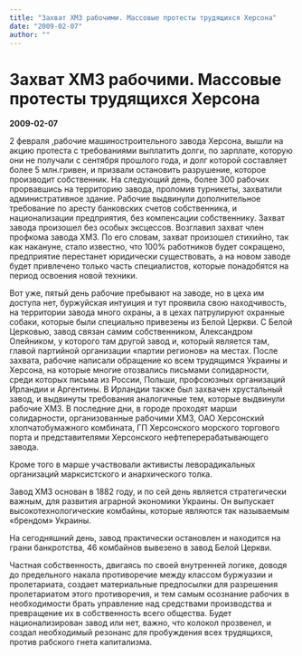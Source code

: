 ```yaml
---
title: "Захват ХМЗ рабочими. Массовые протесты трудящихся Херсона"
date: "2009-02-07"
author: ""
---
```


# Захват ХМЗ рабочими. Массовые протесты трудящихся Херсона

**2009-02-07** 

2 февраля ,рабочие машиностроительного завода Херсона, вышли на акцию протеста с требованиями выплатить долги, по зарплате, которую они не получали с сентября прошлого года, и долг которой составляет более 5 млн.гривен, и призвали остановить разрушение, которое производит собственник. На следующий день, более 300 рабочих прорвавшись на территорию завода, проломив турникеты, захватили административное здание. Рабочие выдвинули дополнительное требование по аресту банковских счетов собственника, и национализации предприятия, без компенсации собственнику. Захват завода произошел без особых эксцессов. Возглавил захват член профкома завода ХМЗ. По его словам, захват произошел стихийно, так как накануне, стало известно, что 100% работников будет сокращено, предприятие перестанет юридически существовать, а на новом заводе будет привлечено только часть специалистов, которые понадобятся на период освоения новой техники.

Вот уже, пятый день рабочие пребывают на заводе, но в цеха им доступа нет, буржуйская интуиция и тут проявила свою находчивость, на территории завода много охраны, а в цехах патрулируют охранные собаки, которые были специально привезены из Белой Церкви. С Белой Церковью, завод связан самим собственником, Александром Олейником, у которого там другой завод и, который является там, главой партийной организации «партии регионов» на местах. После захвата, рабочие написали обращение ко всем трудящимся Украины и Херсона, на которые многие отозвались письмами солидарности, среди которых письма из России, Польши, профсоюзных организаций Ирландии и Аргентины. В Ирландии также был захвачен хрустальный завод, и выдвинуты требования аналогичные тем, которые выдвинули рабочие ХМЗ. В последние дни, в городе проходят марши солидарности, организованные рабочими ХМЗ, ОАО Херсонский хлопчатобумажного комбината, ГП Херсонского морского торгового порта и представителями Херсонского нефтеперерабатывающего завода.

Кроме того в марше участвовали активисты леворадикальных организаций марксистского и анархического толка.

Завод ХМЗ основан в 1882 году, и по сей день является стратегически важным, для развития аграрной экономики Украины. Он выпускает высокотехнологические комбайны, которые являются так называемым «брендом» Украины.

На сегодняшний день, завод практически остановлен и находится на грани банкротства, 46 комбайнов вывезено в завод Белой Церкви.

Частная собственность, двигаясь по своей внутренней логике, доводя до предельного накала противоречие между классом буржуазии и пролетариата, создает материальные предпосылки для разрешения пролетариатом этого противоречия, и тем самым осознание рабочих в необходимости брать управление над средствами производства и превращение их в собственность всего общества. Будет национализирован завод или нет, важно, что колокол прозвенел, и создал необходимый резонанс для пробуждения всех трудящихся, против рабского гнета капитализма.